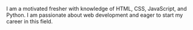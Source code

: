  I am a motivated fresher with knowledge of HTML, CSS, JavaScript, and Python. I am passionate about web
 development and eager to start my career in this field.
<!---
Vishalnda/Vishalnda is a ✨ special ✨ repository because its `README.md` (this file) appears on your GitHub profile.
You can click the Preview link to take a look at your changes.
--->
